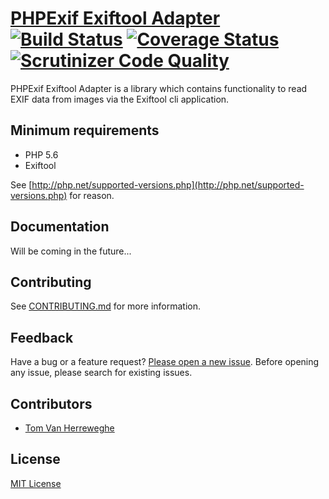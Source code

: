 # [PHPExif Exiftool Adapter](http://github.com/PHPExif/php-exif-exiftool) [![Build Status](https://travis-ci.org/PHPExif/php-exif-exiftool.svg?branch=develop)](https://travis-ci.org/PHPExif/php-exif-exiftool) [![Coverage Status](https://coveralls.io/repos/github/PHPExif/php-exif-exiftool/badge.svg?branch=develop)](https://coveralls.io/github/PHPExif/php-exif-exiftool?branch=develop) [![Scrutinizer Code Quality](https://scrutinizer-ci.com/g/PHPExif/php-exif-exiftool/badges/quality-score.png?b=develop)](https://scrutinizer-ci.com/g/PHPExif/php-exif-exiftool/?branch=develop)

PHPExif Exiftool Adapter is a library which contains functionality to read EXIF data from images via the Exiftool cli application.

## Minimum requirements

* PHP 5.6
* Exiftool

See [http://php.net/supported-versions.php](http://php.net/supported-versions.php) for reason.

## Documentation

Will be coming in the future...

## Contributing

See [CONTRIBUTING.md](CONTRIBUTING.md) for more information.

## Feedback

Have a bug or a feature request? [Please open a new issue](https://github.com/PHPExif/php-exif-exiftool/issues). Before opening any issue, please search for existing issues.

## Contributors

* [Tom Van Herreweghe](http://github.com/Miljar)

## License

[MIT License](http://github.com/PHPExif/php-exif-native/blob/master/LICENSE)
